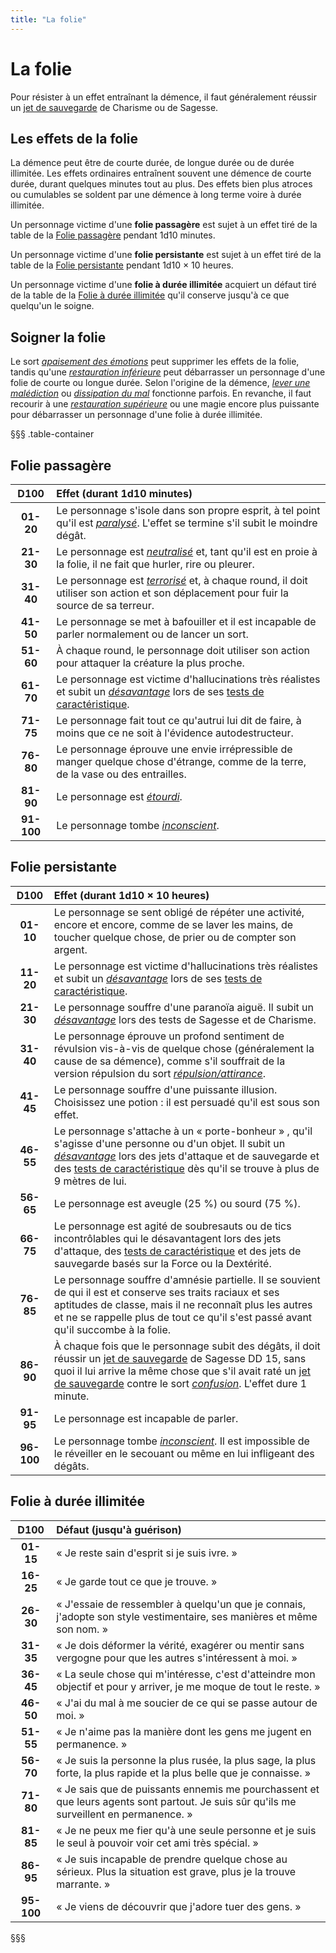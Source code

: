 ```yaml
---
title: "La folie"
---
```

# La folie
Pour résister à un effet entraînant la démence, il faut généralement réussir un [jet de sauvegarde](/utiliser-les-caracteristiques/#jets-de-sauvegarde) de Charisme ou de Sagesse.

## Les effets de la folie
La démence peut être de courte durée, de longue durée ou de durée illimitée. Les effets ordinaires entraînent souvent une démence de courte durée, durant quelques minutes tout au plus. Des effets bien plus atroces ou cumulables se soldent par une démence à long terme voire à durée illimitée.

Un personnage victime d'une **folie passagère** est sujet à un effet tiré de la table de la [Folie passagère](#folie-passagere) pendant 1d10 minutes.

Un personnage victime d'une **folie persistante** est sujet à un effet tiré de la table de la [Folie persistante](#folie-persistante) pendant 1d10 × 10 heures.

Un personnage victime d'une **folie à durée illimitée** acquiert un défaut tiré de la table de la [Folie à durée illimitée](#folie-a-duree-illimitee) qu'il conserve jusqu'à ce que quelqu'un le soigne.

## Soigner la folie
Le sort [_apaisement des émotions_](/grimoire/apaisement-des-emotions/) peut supprimer les effets de la folie, tandis qu'une [_restauration inférieure_](/grimoire/restauration-inferieure/) peut débarrasser un personnage d'une folie de courte ou longue durée. Selon l'origine de la démence, [_lever une malédiction_](/grimoire/lever-une-malediction) ou [_dissipation du mal_](/grimoire/dissipation-du-mal-et-du-bien/) fonctionne parfois. En revanche, il faut recourir à une [_restauration supérieure_](/grimoire/restauration-superieure/) ou une magie encore plus puissante pour débarrasser un personnage d'une folie à durée illimitée.

§§§ .table-container
## Folie passagère
| D100 | Effet (durant 1d10 minutes) |
|:-:|:-|
| **01-20** | Le personnage s'isole dans son propre esprit, à tel point qu'il est [_paralysé_](/gerer-la-sante-du-personnage/#paralyse). L'effet se termine s'il subit le moindre dégât. |
| **21-30** | Le personnage est [_neutralisé_](/gerer-la-sante-du-personnage/#neutralise) et, tant qu'il est en proie à la folie, il ne fait que hurler, rire ou pleurer. |
| **31-40** | Le personnage est [_terrorisé_](/gerer-la-sante-du-personnage/#terrorise) et, à chaque round, il doit utiliser son action et son déplacement pour fuir la source de sa terreur. |
| **41-50** | Le personnage se met à bafouiller et il est incapable de parler normalement ou de lancer un sort. |
| **51-60** | À chaque round, le personnage doit utiliser son action pour attaquer la créature la plus proche. |
| **61-70** | Le personnage est victime d'hallucinations très réalistes et subit un [_désavantage_](/utiliser-les-caracteristiques/#avantage-et-desavantage) lors de ses [tests de caractéristique](/utiliser-les-caracteristiques/#tests-de-caracteristique). |
| **71-75** | Le personnage fait tout ce qu'autrui lui dit de faire, à moins que ce ne soit à l'évidence autodestructeur. |
| **76-80** | Le personnage éprouve une envie irrépressible de manger quelque chose d'étrange, comme de la terre, de la vase ou des entrailles. |
| **81-90** | Le personnage est [_étourdi_](/gerer-la-sante-du-personnage/#etourdi). |
| **91-100** | Le personnage tombe [_inconscient_](/gerer-la-sante-du-personnage/#inconscient). |

## Folie persistante
| D100 | Effet (durant 1d10 × 10 heures) |
|:-:|:-|
| **01-10** | Le personnage se sent obligé de répéter une activité, encore et encore, comme de se laver les mains, de toucher quelque chose, de prier ou de compter son argent. |
| **11-20** | Le personnage est victime d'hallucinations très réalistes et subit un [_désavantage_](/utiliser-les-caracteristiques/#avantage-et-desavantage) lors de ses [tests de caractéristique](/utiliser-les-caracteristiques/#tests-de-caracteristique). |
| **21-30** | Le personnage souffre d'une paranoïa aiguë. Il subit un [_désavantage_](/utiliser-les-caracteristiques/#avantage-et-desavantage) lors des tests de Sagesse et de Charisme. |
| **31-40** | Le personnage éprouve un profond sentiment de révulsion vis-à-vis de quelque chose (généralement la cause de sa démence), comme s'il souffrait de la version répulsion du sort [_répulsion/attirance_](/grimoire/repulsion-attirance). |
| **41-45** | Le personnage souffre d'une puissante illusion. Choisissez une potion : il est persuadé qu'il est sous son effet. |
| **46-55** | Le personnage s'attache à un « porte-bonheur » , qu'il s'agisse d'une personne ou d'un objet. Il subit un [_désavantage_](/utiliser-les-caracteristiques/#avantage-et-desavantage) lors des jets d'attaque et de sauvegarde et des [tests de caractéristique](/utiliser-les-caracteristiques/#tests-de-caracteristique) dès qu'il se trouve à plus de 9 mètres de lui. |
| **56-65** | Le personnage est aveugle (25 %) ou sourd (75 %). |
| **66-75** | Le personnage est agité de soubresauts ou de tics incontrôlables qui le désavantagent lors des jets d'attaque, des [tests de caractéristique](/utiliser-les-caracteristiques/#tests-de-caracteristique) et des jets de sauvegarde basés sur la Force ou la Dextérité. |
| **76-85** | Le personnage souffre d'amnésie partielle. Il se souvient de qui il est et conserve ses traits raciaux et ses aptitudes de classe, mais il ne reconnaît plus les autres et ne se rappelle plus de tout ce qu'il s'est passé avant qu'il succombe à la folie. |
| **86-90** | À chaque fois que le personnage subit des dégâts, il doit réussir un [jet de sauvegarde](/utiliser-les-caracteristiques/#jets-de-sauvegarde) de Sagesse DD 15, sans quoi il lui arrive la même chose que s'il avait raté un [jet de sauvegarde](/utiliser-les-caracteristiques/#jets-de-sauvegarde) contre le sort [_confusion_](/grimoire/confusion). L'effet dure 1 minute. |
| **91-95** | Le personnage est incapable de parler. |
| **96-100** | Le personnage tombe [_inconscient_](/gerer-la-sante-du-personnage/#inconscient). Il est impossible de le réveiller en le secouant ou même en lui infligeant des dégâts. |

## Folie à durée illimitée
| D100 | Défaut (jusqu'à guérison) |
|:-:|:-|
| **01-15** | « Je reste sain d'esprit si je suis ivre. » |
| **16-25** | « Je garde tout ce que je trouve. » |
| **26-30** | « J'essaie de ressembler à quelqu'un que je connais, j'adopte son style vestimentaire, ses manières et même son nom. » |
| **31-35** | « Je dois déformer la vérité, exagérer ou mentir sans vergogne pour que les autres s'intéressent à moi. » |
| **36-45** | « La seule chose qui m'intéresse, c'est d'atteindre mon objectif et pour y arriver, je me moque de tout le reste. » |
| **46-50** | « J'ai du mal à me soucier de ce qui se passe autour de moi. » |
| **51-55** | « Je n'aime pas la manière dont les gens me jugent en permanence. » |
| **56-70** | « Je suis la personne la plus rusée, la plus sage, la plus forte, la plus rapide et la plus belle que je connaisse. » |
| **71-80** | « Je sais que de puissants ennemis me pourchassent et que leurs agents sont partout. Je suis sûr qu'ils me surveillent en permanence. » |
| **81-85** | « Je ne peux me fier qu'à une seule personne et je suis le seul à pouvoir voir cet ami très spécial. » |
| **86-95** | « Je suis incapable de prendre quelque chose au sérieux. Plus la situation est grave, plus je la trouve marrante. » |
| **95-100** | « Je viens de découvrir que j'adore tuer des gens. » |
§§§
